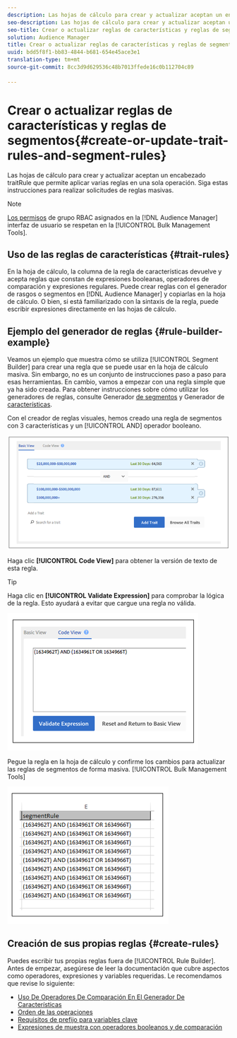 ```yaml
---
description: Las hojas de cálculo para crear y actualizar aceptan un encabezado traitRule que permite aplicar varias reglas en una sola operación. Siga estas instrucciones para realizar solicitudes de reglas masivas.
seo-description: Las hojas de cálculo para crear y actualizar aceptan un encabezado traitRule que permite aplicar varias reglas en una sola operación. Siga estas instrucciones para realizar solicitudes de reglas masivas.
seo-title: Crear o actualizar reglas de características y reglas de segmentos
solution: Audience Manager
title: Crear o actualizar reglas de características y reglas de segmentos
uuid: bdd5f8f1-bb83-4844-b681-654e45ace3e1
translation-type: tm+mt
source-git-commit: 8cc3d9d629536c48b7013ffede16c0b112704c89

---
```



# Crear o actualizar reglas de características y reglas de segmentos{#create-or-update-trait-rules-and-segment-rules}

Las hojas de cálculo para crear y actualizar aceptan un encabezado traitRule que permite aplicar varias reglas en una sola operación. Siga estas instrucciones para realizar solicitudes de reglas masivas.

<!-- 

<p>c_bulk_rules.xml </p>

 -->

>[!NOTE]
>
>[Los permisos](../../features/administration/administration-overview.md) de grupo RBAC asignados en la [!DNL Audience Manager] interfaz de usuario se respetan en la [!UICONTROL Bulk Management Tools].

## Uso de las reglas de características {#trait-rules}

En la hoja de cálculo, la columna de la regla de características devuelve y acepta reglas que constan de expresiones booleanas, operadores de comparación y expresiones regulares. Puede crear reglas con el generador de rasgos o segmentos en [!DNL Audience Manager] y copiarlas en la hoja de cálculo. O bien, si está familiarizado con la sintaxis de la regla, puede escribir expresiones directamente en las hojas de cálculo.

## Ejemplo del generador de reglas {#rule-builder-example}

Veamos un ejemplo que muestra cómo se utiliza [!UICONTROL Segment Builder] para crear una regla que se puede usar en la hoja de cálculo masiva. Sin embargo, no es un conjunto de instrucciones paso a paso para esas herramientas. En cambio, vamos a empezar con una regla simple que ya ha sido creada. Para obtener instrucciones sobre cómo utilizar los generadores de reglas, consulte Generador [de segmentos](../../features/segments/segment-builder.md) y Generador de [características](../../features/traits/about-trait-builder.md).

Con el creador de reglas visuales, hemos creado una regla de segmentos con 3 características y un [!UICONTROL AND] operador booleano.

![](assets/visualrule.png)

Haga clic **[!UICONTROL Code View]** para obtener la versión de texto de esta regla.

>[!TIP]
>
>Haga clic en **[!UICONTROL Validate Expression]** para comprobar la lógica de la regla. Esto ayudará a evitar que cargue una regla no válida.

![](assets/coderule.png)

Pegue la regla en la hoja de cálculo y confirme los cambios para actualizar las reglas de segmentos de forma masiva. [!UICONTROL Bulk Management Tools]

![](assets/segmentrule.png)

## Creación de sus propias reglas {#create-rules}

Puedes escribir tus propias reglas fuera de [!UICONTROL Rule Builder]. Antes de empezar, asegúrese de leer la documentación que cubre aspectos como operadores, expresiones y variables requeridas. Le recomendamos que revise lo siguiente:

* [Uso De Operadores De Comparación En El Generador De Características](../../features/traits/trait-comparison-operators.md)
* [Orden de las operaciones](../../features/traits/trait-operator-precedence.md)
* [Requisitos de prefijo para variables clave](../../features/traits/trait-variable-prefixes.md)
* [Expresiones de muestra con operadores booleanos y de comparación](../../features/traits/trait-expression-samples.md)

